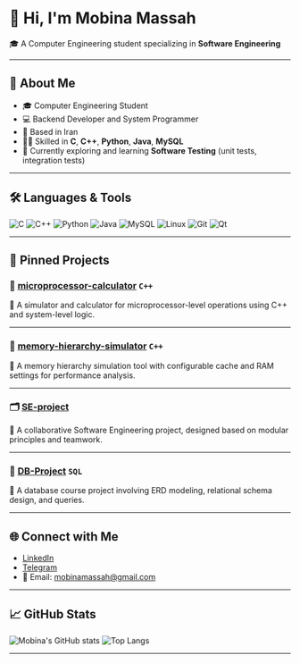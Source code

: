 # 👋 Hi, I'm Mobina Massah

🎓 A Computer Engineering student specializing in **Software Engineering**  

---

## 🧠 About Me
- 🎓 Computer Engineering Student
- 💻 Backend Developer and System Programmer  
- 📍 Based in Iran 
- 👩‍💻 Skilled in **C**, **C++**, **Python**, **Java**, **MySQL**
- 🌱 Currently exploring and learning **Software Testing** (unit tests, integration tests)

---

## 🛠️ Languages & Tools

![C](https://img.shields.io/badge/C-00599C?style=flat&logo=c&logoColor=white)
![C++](https://img.shields.io/badge/C++-00599C?style=flat&logo=c%2B%2B&logoColor=white)
![Python](https://img.shields.io/badge/Python-3776AB?style=flat&logo=python&logoColor=white)
![Java](https://img.shields.io/badge/Java-ED8B00?style=flat&logo=java&logoColor=white)
![MySQL](https://img.shields.io/badge/MySQL-4479A1?style=flat&logo=mysql&logoColor=white)
![Linux](https://img.shields.io/badge/Linux-FCC624?style=flat&logo=linux&logoColor=black)
![Git](https://img.shields.io/badge/Git-F05032?style=flat&logo=git&logoColor=white)
![Qt](https://img.shields.io/badge/Qt-41CD52?style=flat&logo=qt&logoColor=white)

---


## 📌 Pinned Projects

### 🧠 [microprocessor-calculator](https://github.com/mobinamassah/microprocessor-calculator) `C++`
🔹 A simulator and calculator for microprocessor-level operations using C++ and system-level logic.

---

### 🧮 [memory-hierarchy-simulator](https://github.com/mobinamassah/memory-hierarchy-simulator) `C++`
🔹 A memory hierarchy simulation tool with configurable cache and RAM settings for performance analysis.

---

### 🗂️ [SE-project](https://github.com/sana144/SE-project)
🔹 A collaborative Software Engineering project, designed based on modular principles and teamwork.

---

### 🧾 [DB-Project](https://github.com/Saba-Ra/DB-Project) `SQL`
🔹 A database course project involving ERD modeling, relational schema design, and queries.



---

## 🌐 Connect with Me

- [LinkedIn](https://www.linkedin.com/in/mobina-massah)
- [Telegram](https://t.me/Mobina1010)
- 📧 Email: mobinamassah@gmail.com

---

## 📈 GitHub Stats

![Mobina's GitHub stats](https://github-readme-stats.vercel.app/api?username=mobinamassah&show_icons=true&theme=tokyonight)
![Top Langs](https://github-readme-stats.vercel.app/api/top-langs/?username=mobinamassah&layout=compact&theme=tokyonight)

---

